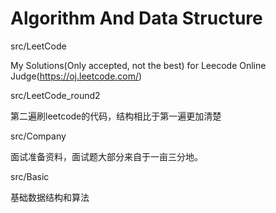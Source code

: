 # Algorithm And Data Structure
src/LeetCode

My Solutions(Only accepted, not the best) for Leecode Online Judge(https://oj.leetcode.com/)

src/LeetCode_round2

第二遍刷leetcode的代码，结构相比于第一遍更加清楚

src/Company

面试准备资料，面试题大部分来自于一亩三分地。

src/Basic

基础数据结构和算法

